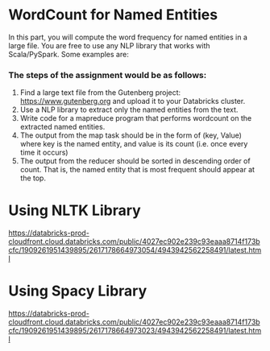 # WordCount for Named Entities
In this part, you will compute the word frequency for named entities in a large file. You are free to use any NLP library that works with Scala/PySpark. Some examples are:


### The steps of the assignment would be as follows:
1. Find a large text file from the Gutenberg project: https://www.gutenberg.org and upload it to your Databricks cluster.
2. Use a NLP library to extract only the named entities from the text.
3. Write code for a mapreduce program that performs wordcount on the extracted named entities.
4. The output from the map task should be in the form of (key, Value) where key is the named entity, and value is its count (i.e. once every time it occurs)
5. The output from the reducer should be sorted in descending order of count. That is, the named entity that is most frequent should appear at the top.


# Using NLTK Library
https://databricks-prod-cloudfront.cloud.databricks.com/public/4027ec902e239c93eaaa8714f173bcfc/1909261951439895/2617178664973054/4943942562258491/latest.html

# Using Spacy Library
https://databricks-prod-cloudfront.cloud.databricks.com/public/4027ec902e239c93eaaa8714f173bcfc/1909261951439895/2617178664973023/4943942562258491/latest.html
